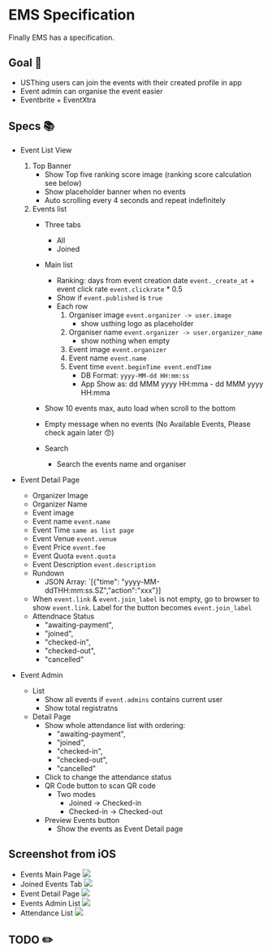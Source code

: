 # EMS Specification
Finally EMS has a specification.

## Goal :checkered_flag: 

- USThing users can join the events with their created profile in app
- Event admin can organise the event easier
- Eventbrite + EventXtra

## Specs :books: 

-  Event List View
    1.  Top Banner
        -  Show Top five ranking score image (ranking score calculation see below)
        -  Show placeholder banner when no events
        -  Auto scrolling every 4 seconds and repeat indefinitely 
    2.  Events list
        -  Three tabs
            - All
            - Joined
        - Main list
            - Ranking: days from event creation date `event._create_at` + event click rate `event.clickrate` * 0.5
            - Show if `event.published` is `true`
            - Each row
                1.  Organiser image `event.organizer -> user.image`
                    - show usthing logo as placeholder
                2.  Organiser name `event.organizer -> user.organizer_name`
                    - show nothing when empty
                3.  Event image `event.organizer`
                4.  Event name `event.name`
                5.  Event time `event.beginTime event.endTime`
                    - DB Format: `yyyy-MM-dd HH:mm:ss`
                    - App Show as: dd MMM yyyy HH:mma - dd MMM yyyy HH:mma

        - Show 10 events max, auto load when scroll to the bottom
        - Empty message when no events (No Available Events, Please check again later 😙)
        - Search
            - Search the events name and organiser
- Event Detail Page
    - Organizer Image
    - Organizer Name
    - Event image 
    - Event name `event.name`
    - Event Time `same as list page`
    - Event Venue `event.venue`
    - Event Price `event.fee`
    - Event Quota `event.quota`
    - Event Description `event.description`
    - Rundown 
        - JSON Array: `[{"time": "yyyy-MM-ddTHH:mm:ss.SZ","action":"xxx"}]
    - When `event.link` & `event.join_label` is not empty, go to browser to show `event.link`. Label for the button becomes `event.join_label`
    - Attendnace Status
        - "awaiting-payment", 
        - "joined", 
        - "checked-in", 
        - "checked-out", 
        - "cancelled"

- Event Admin
    - List
        - Show all events if `event.admins` contains current user
        - Show total registratns
    - Detail Page
        - Show whole attendance list with ordering:
            - "awaiting-payment", 
            - "joined", 
            - "checked-in", 
            - "checked-out", 
            - "cancelled"
        - Click to change the attendance status
        - QR Code button to scan QR code
            - Two modes
                - Joined -> Checked-in
                - Checked-in -> Checked-out
        - Preview Events button
            - Show the events as Event Detail page
## Screenshot from iOS
- Events Main Page
![](https://i.imgur.com/vCzxsUp.png)
- Joined Events Tab
![](https://i.imgur.com/V9rlQmJ.png)
- Event Detail Page
![](https://i.imgur.com/pJiADFY.png)
- Events Admin List
![](https://i.imgur.com/7c53z9V.png)
- Attendance List
![](https://i.imgur.com/msif0US.png)

## TODO :pencil2: 




